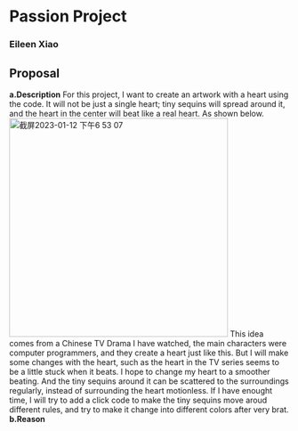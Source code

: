 # Passion Project
### Eileen Xiao
## Proposal
**a.Description**
For this project, I want to create an artwork with a heart using the code.
It will not be just a single heart; tiny sequins will spread around it, and the heart in the center will beat like a real heart. As shown below.
<img width="393" alt="截屏2023-01-12 下午6 53 07" src="https://user-images.githubusercontent.com/116816519/212205536-f482bed7-70d6-4fa5-b376-f07fdf444427.png">
This idea comes from a Chinese TV Drama I have watched, the main characters were computer programmers, and they create a heart just like this.
But I will make some changes with the heart, such as the heart in the TV series seems to be a little stuck when it beats. I hope to change my heart to a smoother beating. And the tiny sequins around it can be scattered to the surroundings regularly, instead of surrounding the heart motionless. If I have enought time, I will try to add a click code to make the tiny sequins move aroud different rules, and try to make it change into different colors after very brat.
**b.Reason**
